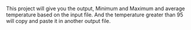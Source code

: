 This project will give you the output, Minimum and Maximum and average temperature based on the input file.
And the temperature greater than 95 will copy and paste it in another output file.

